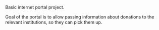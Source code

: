Basic internet portal project.

Goal of the portal is to allow passing information about donations to the relevant institutions, so they can pick them up.
